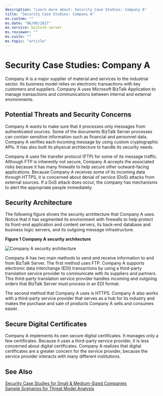 ```yaml
---
description: "Learn more about: Security Case Studies: Company A"
title: "Security Case Studies: Company A"
ms.custom: ""
ms.date: "06/08/2017"
ms.service: biztalk-server
ms.reviewer: ""
ms.suite: ""
ms.topic: "article"
---
```

# Security Case Studies: Company A
Company A is a major supplier of material and services to the industrial sector. Its business model relies on electronic transactions with key customers and suppliers. Company A uses Microsoft BizTalk Application to manage transactions and communications between internal and external environments.  
  
## Potential Threats and Security Concerns  
 Company A wants to make sure that it processes only messages from authenticated sources. Some of the documents BizTalk Server processes can contain sensitive information such as financial and personnel data. Company A verifies each incoming message by using custom cryptographic APIs. It has also built its physical architecture to handle its security needs.  
  
 Company A uses file transfer protocol (FTP) for some of its message traffic. Although FTP is inherently not secure, Company A accepts the associated risks because it has many firewalls to help secure other outward-facing applications. Because Company A receives some of its incoming data through HTTPS, it is concerned about denial of service (DoS) attacks from external sources. If a DoS attack does occur, the company has mechanisms to alert the appropriate people immediately.  
  
## Security Architecture  
 The following figure shows the security architecture that Company A uses. Notice that it has segmented its environment with firewalls to help protect its front-end application and content servers, its back-end database and business logic servers, and its outgoing message infrastructure.  
  
 **Figure 1 Company A security architecture**  
  
 ![Company A security architecture](../core/media/airproductsbiztalkinfrastructure.gif "AirProductsBizTalkInfrastructure")  
  
 Company A has two main methods to send and receive information to and from BizTalk Server. The first method uses FTP. Company A supports electronic data interchange (EDI) transactions by using a third-party translation service provider to communicate with its suppliers and partners. This third-party translation service provider handles incoming and outgoing orders that BizTalk Server must process in an EDI format.  
  
 The second method that Company A uses is HTTPS. Company A also works with a third-party service provider that serves as a hub for its industry and makes the purchase and sale of products Company A sells and consumes easier.  
  
## Secure Digital Certificates  
 Company A implements its own secure digital certificates. It manages only a few certificates. Because it uses a third-party service provider, it is less concerned about digital certificates. Company A realizes that digital certificates are a greater concern for the service provider, because the service provider interacts with many different institutions.  
  
## See Also  
 [Security Case Studies for Small & Medium-Sized Companies](../core/security-case-studies-for-small-to-medium-sized-companies.md)    
 [Sample Scenarios for Threat Model Analysis](../core/sample-scenarios-for-threat-model-analysis.md)
